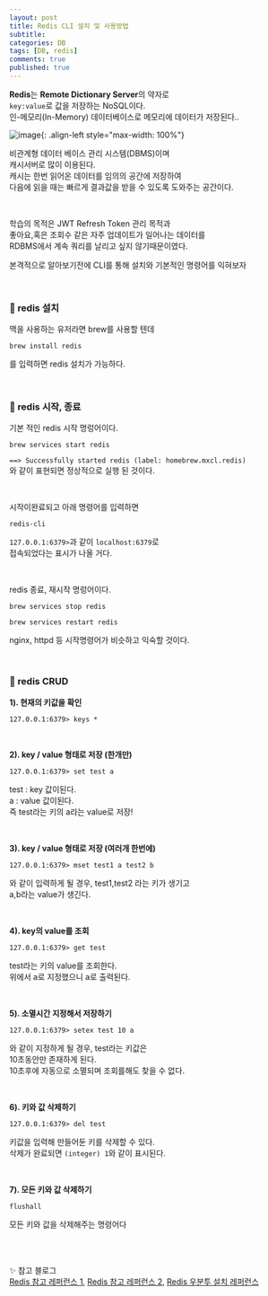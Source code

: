 ```yaml
---
layout: post
title: Redis CLI 설치 및 사용방법
subtitle: 
categories: DB
tags: [DB, redis]
comments: true
published: true
---
```


**Redis**는 **Remote Dictionary Server**의 약자로   
`key:value`로 값을 저장하는 NoSQL이다.   
인-메모리(In-Memory) 데이터베이스로 메모리에 데이터가 저장된다.. 

![image](https://user-images.githubusercontent.com/95069395/211693910-59b5da13-847e-4313-aed9-ce48a76c7434.png){: .align-left style="max-width: 100%"}

비관계형 데이터 베이스 관리 시스템(DBMS)이며  
캐시서버로 많이 이용된다.    
캐시는 한번 읽어온 데이터를 임의의 공간에 저장하여  
다음에 읽을 때는 빠르게 결과값을 받을 수 있도록 도와주는 공간이다.  

<br/>   

학습의 목적은 JWT Refresh Token 관리 목적과  
좋아요,혹은 조회수 같은 자주 업데이트가 일어나는 데이터를  
RDBMS에서 계속 쿼리를 날리고 싶지 않기때문이였다.  

본격적으로 알아보기전에 CLI를 통해 설치와 기본적인 명령어를 익혀보자

<br/>

### 📌 redis 설치

맥을 사용하는 유저라면 brew를 사용할 텐데

```shell
brew install redis
```
를 입력하면 redis 설치가 가능하다.  

<br/>

### 📌 redis 시작, 종료

기본 적인 redis 시작 명렁어이다.
```shell
brew services start redis
```
`==> Successfully started redis (label: homebrew.mxcl.redis)`  
와 같이 표현되면 정상적으로 실행 된 것이다.   

<br/>

시작이완료되고 아래 명령어를 입력하면
```shell
redis-cli
```
`127.0.0.1:6379>`과 같이 `localhost:6379`로  
접속되었다는 표시가 나올 거다.


<br/>

redis 종료, 재시작 명렁어이다.
```shell
brew services stop redis
```
```shell
brew services restart redis
```

nginx, httpd 등 시작명령어가 비슷하고 익숙할 것이다.

<br/>

### 📌 redis CRUD

**1). 현재의 키값을 확인**
```shell
127.0.0.1:6379> keys *
```

<br/>

**2). key / value 형태로 저장 (한개만)**
```shell
127.0.0.1:6379> set test a
```
test : key 값이된다.  
a : value 값이된다.  
즉 test라는 키의 a라는 value로 저장!  

<br/>

**3). key / value 형태로 저장 (여러개 한번에)**

```shell
127.0.0.1:6379> mset test1 a test2 b
```
와 같이 입력하게 될 경우, test1,test2 라는 키가 생기고  
a,b라는 value가 생긴다.

<br/>

**4). key의 value를 조회**  
```shell
127.0.0.1:6379> get test
```
test라는 키의 value를 조회한다.   
위에서 a로 지정했으니 a로 출력된다.

<br/>

**5). 소멸시간 지정해서 저장하기**

```shell
127.0.0.1:6379> setex test 10 a
```
와 같이 지정하게 될 경우, test라는 키값은  
10초동안만 존재하게 된다.  
10초후에 자동으로 소멸되며 조회를해도 찾을 수 없다.  

<br/>

**6). 키와 값 삭제하기**  

```shell
127.0.0.1:6379> del test
```
키값을 입력해 만들어둔 키를 삭제할 수 있다.   
삭제가 완료되면 `(integer) 1`와 같이 표시된다.

<br/>

**7). 모든 키와 값 삭제하기**

```shell
flushall
```
모든 키와 값을 삭제해주는 명령어다

<br/>  
<br/>

✨ 참고 블로그   
[Redis 참고 레퍼런스 1], [Redis 참고 레퍼런스 2], [Redis 우분투 설치 레퍼런스]


<br/>
<br/>

[Redis 참고 레퍼런스 1]: https://freeblogger.tistory.com/10
[Redis 참고 레퍼런스 2]: https://wlswoo.tistory.com/44
[Redis 우분투 설치 레퍼런스]: https://server-talk.tistory.com/472

